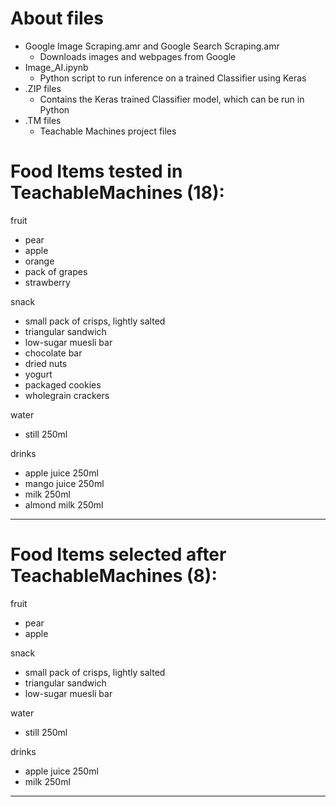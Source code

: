 # About files
- Google Image Scraping.amr and Google Search Scraping.amr
  - Downloads images and webpages from Google
- Image_AI.ipynb
  - Python script to run inference on a trained Classifier using Keras
- .ZIP files
  - Contains the Keras trained Classifier model, which can be run in Python
- .TM files
  - Teachable Machines project files

# Food Items tested in TeachableMachines (18):

fruit
- pear
- apple
- orange
- pack of grapes
- strawberry

snack
- small pack of crisps, lightly salted
- triangular sandwich
- low-sugar muesli bar
- chocolate bar
- dried nuts
- yogurt
- packaged cookies
- wholegrain crackers

water
- still 250ml

drinks
- apple juice 250ml
- mango juice 250ml
- milk 250ml
- almond milk 250ml

---

# Food Items selected after TeachableMachines (8):

fruit
- pear
- apple

snack
- small pack of crisps, lightly salted
- triangular sandwich
- low-sugar muesli bar

water
- still 250ml

drinks
- apple juice 250ml
- milk 250ml

---

